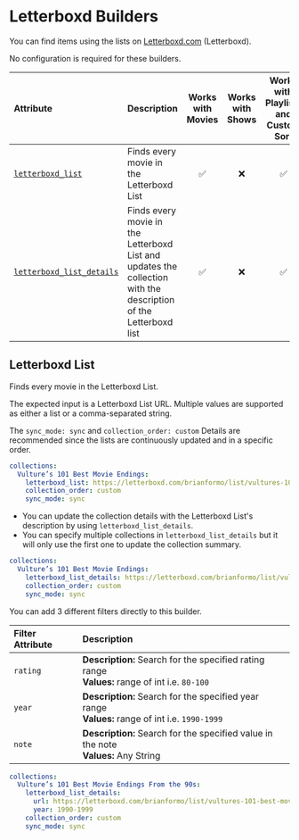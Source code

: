 # Letterboxd Builders

You can find items using the lists on [Letterboxd.com](https://letterboxd.com/) (Letterboxd). 

No configuration is required for these builders.

| Attribute                                     | Description                                                                                                     | Works with Movies | Works with Shows  | Works with Playlists and Custom Sort |
|:----------------------------------------------|:----------------------------------------------------------------------------------------------------------------|:-----------------:|:-----------------:|:------------------------------------:|
| [`letterboxd_list`](#letterboxd-list)         | Finds every movie in the Letterboxd List                                                                        |      &#9989;      |     &#10060;      |               &#9989;                |
| [`letterboxd_list_details`](#letterboxd-list) | Finds every movie in the Letterboxd List and updates the collection with the description of the Letterboxd list |      &#9989;      |     &#10060;      |               &#9989;                |

## Letterboxd List

Finds every movie in the Letterboxd List.

The expected input is a Letterboxd List URL. Multiple values are supported as either a list or a comma-separated string.

The `sync_mode: sync` and `collection_order: custom` Details are recommended since the lists are continuously updated and in a specific order. 

```yaml
collections:
  Vulture’s 101 Best Movie Endings:
    letterboxd_list: https://letterboxd.com/brianformo/list/vultures-101-best-movie-endings/
    collection_order: custom
    sync_mode: sync
```

* You can update the collection details with the Letterboxd List's description by using `letterboxd_list_details`.
* You can specify multiple collections in `letterboxd_list_details` but it will only use the first one to update the collection summary.

```yaml
collections:
  Vulture’s 101 Best Movie Endings:
    letterboxd_list_details: https://letterboxd.com/brianformo/list/vultures-101-best-movie-endings/
    collection_order: custom
    sync_mode: sync
```

You can add 3 different filters directly to this builder.

| Filter Attribute | Description                                                                                        |
|:-----------------|:---------------------------------------------------------------------------------------------------|
| `rating`         | **Description:** Search for the specified rating range<br>**Values:**  range of int i.e. `80-100`  |
| `year`           | **Description:** Search for the specified year range<br>**Values:**  range of int i.e. `1990-1999` |
| `note`           | **Description:** Search for the specified value in the note<br>**Values:**  Any String             |

```yaml
collections:
  Vulture’s 101 Best Movie Endings From the 90s:
    letterboxd_list_details: 
      url: https://letterboxd.com/brianformo/list/vultures-101-best-movie-endings/
      year: 1990-1999
    collection_order: custom
    sync_mode: sync
```